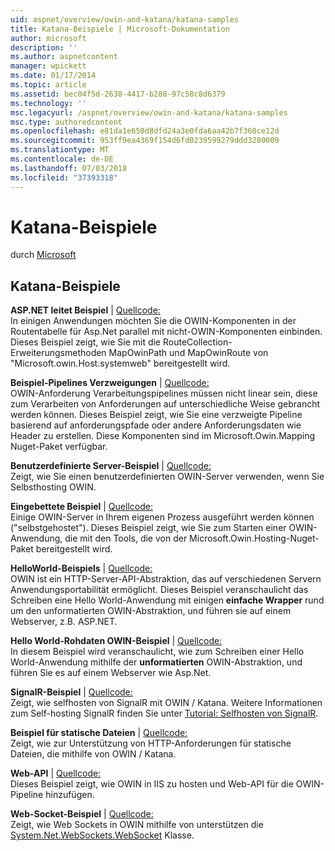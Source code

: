 ```yaml
---
uid: aspnet/overview/owin-and-katana/katana-samples
title: Katana-Beispiele | Microsoft-Dokumentation
author: microsoft
description: ''
ms.author: aspnetcontent
manager: wpickett
ms.date: 01/17/2014
ms.topic: article
ms.assetid: bec04f5d-2638-4417-b288-97c58c8d6379
ms.technology: ''
msc.legacyurl: /aspnet/overview/owin-and-katana/katana-samples
msc.type: authoredcontent
ms.openlocfilehash: e81da1e650d8dfd24a3e0fda6aa42b7f360ce12d
ms.sourcegitcommit: 953ff9ea4369f154d6fd0239599279ddd3280009
ms.translationtype: MT
ms.contentlocale: de-DE
ms.lasthandoff: 07/03/2018
ms.locfileid: "37393318"
---
```

<a name="katana-samples"></a>Katana-Beispiele
====================
durch [Microsoft](https://github.com/microsoft)

## <a name="katana-samples"></a>Katana-Beispiele

**ASP.NET leitet Beispiel** | [Quellcode:](http://aspnet.codeplex.com/sourcecontrol/latest#Samples/Katana/AspNetRoutes/ReadMe.txt)  
In einigen Anwendungen möchten Sie die OWIN-Komponenten in der Routentabelle für Asp.Net parallel mit nicht-OWIN-Komponenten einbinden. Dieses Beispiel zeigt, wie Sie mit die RouteCollection-Erweiterungsmethoden MapOwinPath und MapOwinRoute von "Microsoft.owin.Host.systemweb" bereitgestellt wird.

**Beispiel-Pipelines Verzweigungen** | [Quellcode:](http://aspnet.codeplex.com/sourcecontrol/latest#Samples/Katana/BranchingPipelines/ReadMe.txt)  
OWIN-Anforderung Verarbeitungspipelines müssen nicht linear sein, diese zum Verarbeiten von Anforderungen auf unterschiedliche Weise gebrancht werden können. Dieses Beispiel zeigt, wie Sie eine verzweigte Pipeline basierend auf anforderungspfade oder andere Anforderungsdaten wie Header zu erstellen. Diese Komponenten sind im Microsoft.Owin.Mapping Nuget-Paket verfügbar.

**Benutzerdefinierte Server-Beispiel** | [Quellcode:](http://aspnet.codeplex.com/sourcecontrol/latest#Samples/Katana/CustomServer/MyCustomServer/CustomServer.cs)   
Zeigt, wie Sie einen benutzerdefinierten OWIN-Server verwenden, wenn Sie Selbsthosting OWIN.

**Eingebettete Beispiel** | [Quellcode:](http://aspnet.codeplex.com/sourcecontrol/latest#Samples/Katana/Embedded/ReadMe.txt)  
Einige OWIN-Server in Ihrem eigenen Prozess ausgeführt werden können (&quot;selbstgehostet&quot;). Dieses Beispiel zeigt, wie Sie zum Starten einer OWIN-Anwendung, die mit den Tools, die von der Microsoft.Owin.Hosting-Nuget-Paket bereitgestellt wird.

**HelloWorld-Beispiels** | [Quellcode:](http://aspnet.codeplex.com/sourcecontrol/latest#Samples/Katana/HelloWorld/ReadMe.txt)  
OWIN ist ein HTTP-Server-API-Abstraktion, das auf verschiedenen Servern Anwendungsportabilität ermöglicht. Dieses Beispiel veranschaulicht das Schreiben eine Hello World-Anwendung mit einigen **einfache Wrapper** rund um den unformatierten OWIN-Abstraktion, und führen sie auf einem Webserver, z.B. ASP.NET.

**Hello World-Rohdaten OWIN-Beispiel** | [Quellcode:](http://aspnet.codeplex.com/sourcecontrol/latest#Samples/Katana/HelloWorldRawOwin/ReadMe.txt)  
In diesem Beispiel wird veranschaulicht, wie zum Schreiben einer Hello World-Anwendung mithilfe der **unformatierten** OWIN-Abstraktion, und führen Sie es auf einem Webserver wie Asp.Net.

**SignalR-Beispiel** | [Quellcode:](http://aspnet.codeplex.com/sourcecontrol/latest#Samples/Katana/SignalR/Program.cs)  
Zeigt, wie selfhosten von SignalR mit OWIN / Katana. Weitere Informationen zum Self-hosting SignalR finden Sie unter [Tutorial: Selfhosten von SignalR](../../../signalr/overview/deployment/tutorial-signalr-self-host.md).

**Beispiel für statische Dateien** | [Quellcode:](http://aspnet.codeplex.com/sourcecontrol/latest#Samples/Katana/StaticFilesSample/Startup.cs)   
Zeigt, wie zur Unterstützung von HTTP-Anforderungen für statische Dateien, die mithilfe von OWIN / Katana.

**Web-API** | [Quellcode:](http://aspnet.codeplex.com/sourcecontrol/latest#Samples/Katana/WebApi/ReadMe.txt)   
Dieses Beispiel zeigt, wie OWIN in IIS zu hosten und Web-API für die OWIN-Pipeline hinzufügen.

**Web-Socket-Beispiel** | [Quellcode:](http://aspnet.codeplex.com/sourcecontrol/latest#Samples/Katana/WebSocketSample/WebSocketServer/Startup.cs)   
Zeigt, wie Web Sockets in OWIN mithilfe von unterstützen die [System.Net.WebSockets.WebSocket](https://msdn.microsoft.com/library/system.net.websockets.websocket(v=vs.110).aspx) Klasse.
